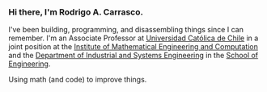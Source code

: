 ### Hi there, I'm Rodrigo A. Carrasco.

I've been building, programming, and disassembling things since I can remember. I'm an Associate Professor at [Universidad Católica de Chile](https://www.uc.cl/) in a joint position at the [Institute of Mathematical Engineering and Computation](https://imc.uc.cl/) and the [Department of Industrial and Systems Engineering](https://www.ing.uc.cl/industrial-y-sistemas/) in the [School of Engineering](https://www.ing.uc.cl/).

Using math (and code) to improve things.

<!--
**drRax/drRax** is a ✨ _special_ ✨ repository because its `README.md` (this file) appears on your GitHub profile.

Here are some ideas to get you started:

- 🔭 I’m currently working on ...
- 🌱 I’m currently learning ...
- 👯 I’m looking to collaborate on ...
- 🤔 I’m looking for help with ...
- 💬 Ask me about ...
- 📫 How to reach me: ...
- 😄 Pronouns: ...
- ⚡ Fun fact: ...
-->
